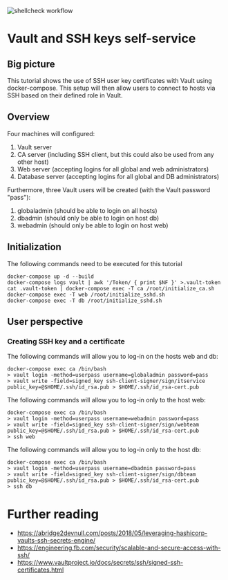 ![shellcheck workflow](https://github.com/tropicalwave/ssh-vault/actions/workflows/shellcheck.yml/badge.svg)

# Vault and SSH keys self-service

## Big picture

This tutorial shows the use of SSH user key certificates with Vault
using docker-compose. This setup will then allow users to connect
to hosts via SSH based on their defined role in Vault.

## Overview

Four machines will configured:

1. Vault server
2. CA server (including SSH client, but this could also be used from any other host)
3. Web server (accepting logins for all global and web administrators)
3. Database server (accepting logins for all global and DB administrators)

Furthermore, three Vault users will be created (with the Vault password "pass"):
1. globaladmin (should be able to login on all hosts)
2. dbadmin (should only be able to login on host db)
3. webadmin (should only be able to login on host web)

## Initialization

The following commands need to be executed for this tutorial
```
docker-compose up -d --build
docker-compose logs vault | awk '/Token/ { print $NF }' >.vault-token
cat .vault-token | docker-compose exec -T ca /root/initialize_ca.sh
docker-compose exec -T web /root/initialize_sshd.sh
docker-compose exec -T db /root/initialize_sshd.sh
```

## User perspective

### Creating SSH key and a certificate

The following commands will allow you to log-in on the hosts web and db:
```
docker-compose exec ca /bin/bash
> vault login -method=userpass username=globaladmin password=pass
> vault write -field=signed_key ssh-client-signer/sign/itservice public_key=@$HOME/.ssh/id_rsa.pub > $HOME/.ssh/id_rsa-cert.pub
```

The following commands will allow you to log-in only to the host web:
```
docker-compose exec ca /bin/bash
> vault login -method=userpass username=webadmin password=pass
> vault write -field=signed_key ssh-client-signer/sign/webteam public_key=@$HOME/.ssh/id_rsa.pub > $HOME/.ssh/id_rsa-cert.pub
> ssh web
```

The following commands will allow you to log-in only to the host db:
```
docker-compose exec ca /bin/bash
> vault login -method=userpass username=dbadmin password=pass
> vault write -field=signed_key ssh-client-signer/sign/dbteam public_key=@$HOME/.ssh/id_rsa.pub > $HOME/.ssh/id_rsa-cert.pub
> ssh db
```

# Further reading

* https://abridge2devnull.com/posts/2018/05/leveraging-hashicorp-vaults-ssh-secrets-engine/
* https://engineering.fb.com/security/scalable-and-secure-access-with-ssh/
* https://www.vaultproject.io/docs/secrets/ssh/signed-ssh-certificates.html
